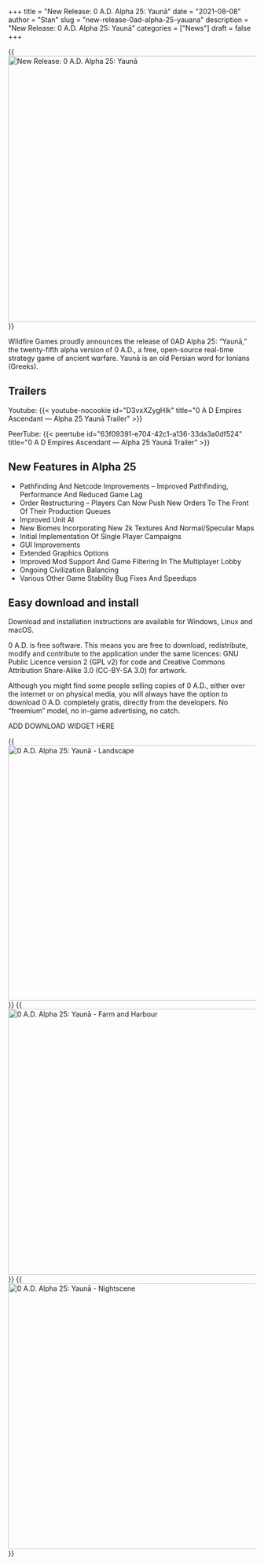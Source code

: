 +++
title = "New Release: 0 A.D. Alpha 25: Yaunā"
date = "2021-08-08"
author = "Stan"
slug = "new-release-0ad-alpha-25-yauana"
description = "New Release: 0 A.D. Alpha 25: Yaunā"
categories = ["News"]
draft = false
+++

{{<image src="0ad-new-release-alpha-25-yauna.jpg" alt="New Release: 0 A.D. Alpha 25: Yaunā" width="960" height="540">}}

Wildfire Games proudly announces the release of 0AD Alpha 25: “Yaunā,” the twenty-fifth alpha version of 0 A.D., a free, open-source real-time strategy game of ancient warfare. Yaunā is an old Persian word for Ionians (Greeks).

## Trailers
Youtube:
{{< youtube-nocookie id="D3vxXZygHIk" title="0 A D Empires Ascendant — Alpha 25 Yaunā Trailer" >}}

PeerTube:
{{< peertube id="63f09391-e704-42c1-a136-33da3a0df524" title="0 A D Empires Ascendant — Alpha 25 Yaunā Trailer" >}}


## New Features in Alpha 25
- Pathfinding And Netcode Improvements – Improved Pathfinding, Performance And Reduced Game Lag
- Order Restructuring – Players Can Now Push New Orders To The Front Of Their Production Queues
- Improved Unit AI
- New Biomes Incorporating New 2k Textures And Normal/Specular Maps
- Initial Implementation Of Single Player Campaigns
- GUI Improvements
- Extended Graphics Options
- Improved Mod Support And Game Filtering In The Multiplayer Lobby
- Ongoing Civilization Balancing
- Various Other Game Stability Bug Fixes And Speedups

## Easy download and install
Download and installation instructions are available for Windows, Linux and macOS.

0 A.D. is free software. This means you are free to download, redistribute, modify and contribute to the application under the same licences: GNU Public Licence version 2 (GPL v2) for code and Creative Commons Attribution Share-Alike 3.0 (CC-BY-SA 3.0) for artwork.

Although you might find some people selling copies of 0 A.D., either over the internet or on physical media, you will always have the option to download 0 A.D. completely gratis, directly from the developers. No “freemium” model, no in-game advertising, no catch.

ADD DOWNLOAD WIDGET HERE

{{<image src="0ad-landscape.jpg" alt="0 A.D. Alpha 25: Yaunā - Landscape" width="960" height="518">}}
{{<image src="0ad-farm-and-harbour.jpg" alt="0 A.D. Alpha 25: Yaunā - Farm and Harbour" width="960" height="540">}}
{{<image src="0ad-nightscene.jpg" alt="0 A.D. Alpha 25: Yaunā - Nightscene" width="960" height="540">}}